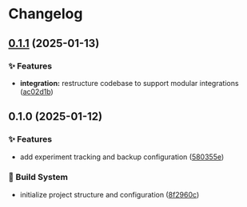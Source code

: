 # Changelog

## [0.1.1](https://github.com/liblaf/banana/compare/v0.1.0...v0.1.1) (2025-01-13)


### ✨ Features

* **integration:** restructure codebase to support modular integrations ([ac02d1b](https://github.com/liblaf/banana/commit/ac02d1bad6fc99500d7b578f2005377755b39ab2))

## 0.1.0 (2025-01-12)


### ✨ Features

* add experiment tracking and backup configuration ([580355e](https://github.com/liblaf/banana/commit/580355e3a6326ce67b11499f508ee065ec6e2874))


### 👷 Build System

* initialize project structure and configuration ([8f2960c](https://github.com/liblaf/banana/commit/8f2960c97fb5ac6623a02825523957d57fa0deda))
